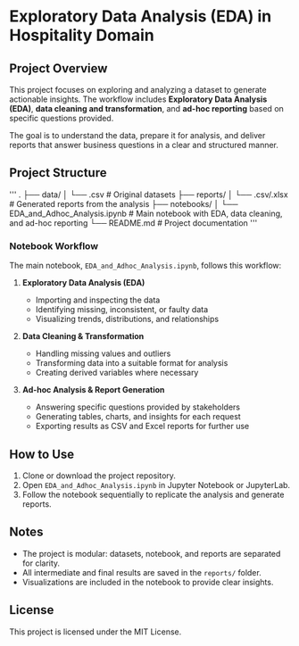 # Exploratory Data Analysis (EDA) in Hospitality Domain

## Project Overview
This project focuses on exploring and analyzing a dataset to generate actionable insights. The workflow includes **Exploratory Data Analysis (EDA)**, **data cleaning and transformation**, and **ad-hoc reporting**
based on specific questions provided.

The goal is to understand the data, prepare it for analysis, and deliver reports that answer business questions in a clear and structured manner.

## Project Structure
'''
.
├── data/
│ └── <dataset files>.csv # Original datasets
├── reports/
│ └── <adhoc reports>.csv/.xlsx # Generated reports from the analysis
├── notebooks/
│ └── EDA_and_Adhoc_Analysis.ipynb # Main notebook with EDA, data cleaning, and ad-hoc reporting
└── README.md # Project documentation
'''

### Notebook Workflow
The main notebook, `EDA_and_Adhoc_Analysis.ipynb`, follows this workflow:

1. **Exploratory Data Analysis (EDA)**
   - Importing and inspecting the data
   - Identifying missing, inconsistent, or faulty data
   - Visualizing trends, distributions, and relationships

2. **Data Cleaning & Transformation**
   - Handling missing values and outliers
   - Transforming data into a suitable format for analysis
   - Creating derived variables where necessary

3. **Ad-hoc Analysis & Report Generation**
   - Answering specific questions provided by stakeholders
   - Generating tables, charts, and insights for each request
   - Exporting results as CSV and Excel reports for further use

## How to Use
1. Clone or download the project repository.
2. Open `EDA_and_Adhoc_Analysis.ipynb` in Jupyter Notebook or JupyterLab.
3. Follow the notebook sequentially to replicate the analysis and generate reports.

## Notes
- The project is modular: datasets, notebook, and reports are separated for clarity.
- All intermediate and final results are saved in the `reports/` folder.
- Visualizations are included in the notebook to provide clear insights.
## License
This project is licensed under the MIT License.
